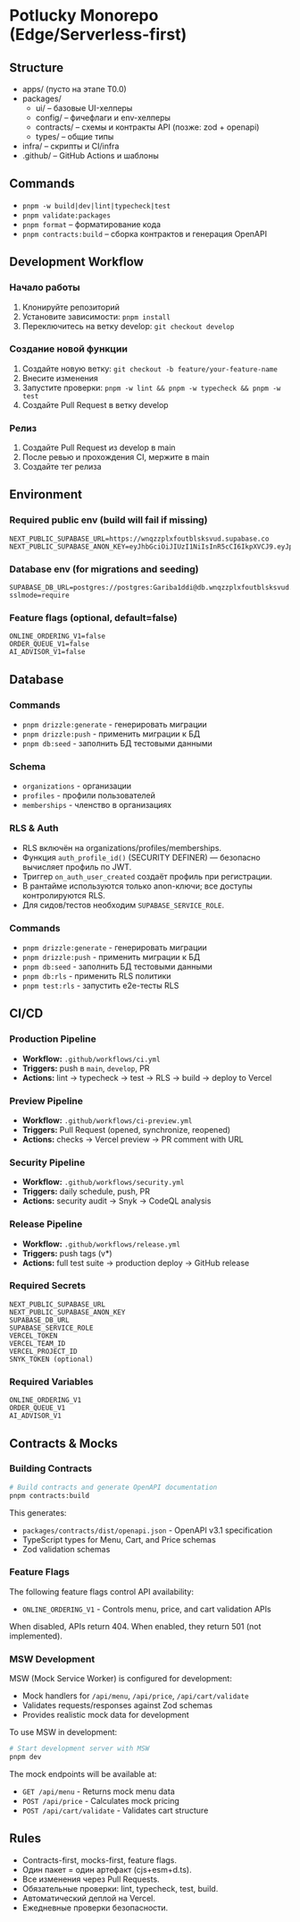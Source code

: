 # Potlucky Monorepo (Edge/Serverless-first)

## Structure

- apps/ (пусто на этапе T0.0)
- packages/
  - ui/ – базовые UI-хелперы
  - config/ – фичефлаги и env-хелперы
  - contracts/ – схемы и контракты API (позже: zod + openapi)
  - types/ – общие типы
- infra/ – скрипты и CI/infra
- .github/ – GitHub Actions и шаблоны

## Commands

- `pnpm -w build|dev|lint|typecheck|test`
- `pnpm validate:packages`
- `pnpm format` – форматирование кода
- `pnpm contracts:build` – сборка контрактов и генерация OpenAPI

## Development Workflow

### Начало работы

1. Клонируйте репозиторий
2. Установите зависимости: `pnpm install`
3. Переключитесь на ветку develop: `git checkout develop`

### Создание новой функции

1. Создайте новую ветку: `git checkout -b feature/your-feature-name`
2. Внесите изменения
3. Запустите проверки: `pnpm -w lint && pnpm -w typecheck && pnpm -w test`
4. Создайте Pull Request в ветку develop

### Релиз

1. Создайте Pull Request из develop в main
2. После ревью и прохождения CI, мержите в main
3. Создайте тег релиза

## Environment

### Required public env (build will fail if missing)

```
NEXT_PUBLIC_SUPABASE_URL=https://wnqzzplxfoutblsksvud.supabase.co
NEXT_PUBLIC_SUPABASE_ANON_KEY=eyJhbGciOiJIUzI1NiIsInR5cCI6IkpXVCJ9.eyJpc3MiOiJzdXBhYmFzZSIsInJlZiI6InducXp6cGx4Zm91dGJsc2tzdnVkIiwicm9sZSI6ImFub24iLCJpYXQiOjE3NTYzNTI2OTUsImV4cCI6MjA3MTkyODY5NX0.xKBvnarYHs3qAV1ug5HVNBdfiERMOGv23gCZWYfvFtk
```

### Database env (for migrations and seeding)

```
SUPABASE_DB_URL=postgres://postgres:Gariba1ddi@db.wnqzzplxfoutblsksvud.supabase.co:6543/postgres?sslmode=require
```

### Feature flags (optional, default=false)

```
ONLINE_ORDERING_V1=false
ORDER_QUEUE_V1=false
AI_ADVISOR_V1=false
```

## Database

### Commands

- `pnpm drizzle:generate` - генерировать миграции
- `pnpm drizzle:push` - применить миграции к БД
- `pnpm db:seed` - заполнить БД тестовыми данными

### Schema

- `organizations` - организации
- `profiles` - профили пользователей
- `memberships` - членство в организациях

### RLS & Auth

- RLS включён на organizations/profiles/memberships.
- Функция `auth_profile_id()` (SECURITY DEFINER) — безопасно вычисляет профиль по JWT.
- Триггер `on_auth_user_created` создаёт профиль при регистрации.
- В рантайме используются только anon-ключи; все доступы контролируются RLS.
- Для сидов/тестов необходим `SUPABASE_SERVICE_ROLE`.

### Commands

- `pnpm drizzle:generate` - генерировать миграции
- `pnpm drizzle:push` - применить миграции к БД
- `pnpm db:seed` - заполнить БД тестовыми данными
- `pnpm db:rls` - применить RLS политики
- `pnpm test:rls` - запустить e2e-тесты RLS

## CI/CD

### Production Pipeline
- **Workflow:** `.github/workflows/ci.yml`
- **Triggers:** push в `main`, `develop`, PR
- **Actions:** lint → typecheck → test → RLS → build → deploy to Vercel

### Preview Pipeline
- **Workflow:** `.github/workflows/ci-preview.yml`
- **Triggers:** Pull Request (opened, synchronize, reopened)
- **Actions:** checks → Vercel preview → PR comment with URL

### Security Pipeline
- **Workflow:** `.github/workflows/security.yml`
- **Triggers:** daily schedule, push, PR
- **Actions:** security audit → Snyk → CodeQL analysis

### Release Pipeline
- **Workflow:** `.github/workflows/release.yml`
- **Triggers:** push tags (v*)
- **Actions:** full test suite → production deploy → GitHub release

### Required Secrets
```
NEXT_PUBLIC_SUPABASE_URL
NEXT_PUBLIC_SUPABASE_ANON_KEY
SUPABASE_DB_URL
SUPABASE_SERVICE_ROLE
VERCEL_TOKEN
VERCEL_TEAM_ID
VERCEL_PROJECT_ID
SNYK_TOKEN (optional)
```

### Required Variables
```
ONLINE_ORDERING_V1
ORDER_QUEUE_V1
AI_ADVISOR_V1
```

## Contracts & Mocks

### Building Contracts
```bash
# Build contracts and generate OpenAPI documentation
pnpm contracts:build
```

This generates:
- `packages/contracts/dist/openapi.json` - OpenAPI v3.1 specification
- TypeScript types for Menu, Cart, and Price schemas
- Zod validation schemas

### Feature Flags
The following feature flags control API availability:
- `ONLINE_ORDERING_V1` - Controls menu, price, and cart validation APIs

When disabled, APIs return 404. When enabled, they return 501 (not implemented).

### MSW Development
MSW (Mock Service Worker) is configured for development:
- Mock handlers for `/api/menu`, `/api/price`, `/api/cart/validate`
- Validates requests/responses against Zod schemas
- Provides realistic mock data for development

To use MSW in development:
```bash
# Start development server with MSW
pnpm dev
```

The mock endpoints will be available at:
- `GET /api/menu` - Returns mock menu data
- `POST /api/price` - Calculates mock pricing
- `POST /api/cart/validate` - Validates cart structure

## Rules

- Contracts-first, mocks-first, feature flags.
- Один пакет = один артефакт (cjs+esm+d.ts).
- Все изменения через Pull Requests.
- Обязательные проверки: lint, typecheck, test, build.
- Автоматический деплой на Vercel.
- Ежедневные проверки безопасности.
